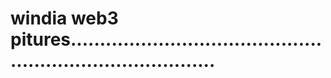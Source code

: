# windia web3 pitures..............................................................................
